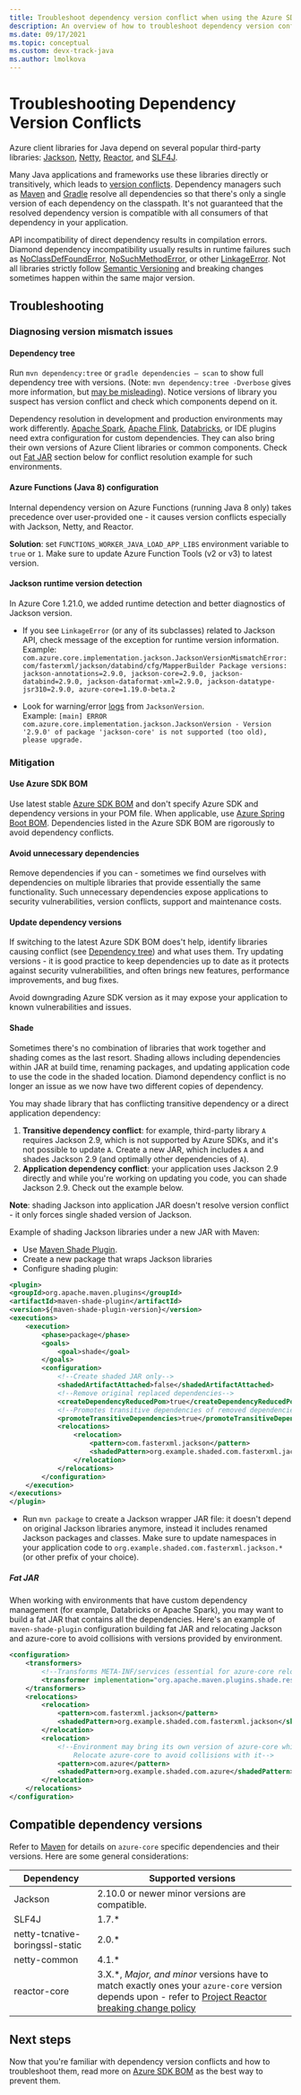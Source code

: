 ```yaml
---
title: Troubleshoot dependency version conflict when using the Azure SDK for Java
description: An overview of how to troubleshoot dependency version conflicts related to using the Azure SDK for Java
ms.date: 09/17/2021
ms.topic: conceptual
ms.custom: devx-track-java
ms.author: lmolkova
---
```


# Troubleshooting Dependency Version Conflicts

Azure client libraries for Java depend on several popular third-party libraries: [Jackson](https://github.com/FasterXML/jackson), [Netty](https://netty.io/), [Reactor](https://projectreactor.io/), and [SLF4J](http://www.slf4j.org/).

Many Java applications and frameworks use these libraries directly or transitively, which leads to [version conflicts](https://en.wikipedia.org/wiki/Dependency_hell). Dependency managers such as [Maven](https://maven.apache.org/guides/introduction/introduction-to-dependency-mechanism.html) and [Gradle](https://docs.gradle.org/current/userguide/dependency_resolution.html) resolve all dependencies so that there's only a single version of each dependency on the classpath. It's not guaranteed that the resolved dependency version is compatible with all consumers of that dependency in your application.

API incompatibility of direct dependency results in compilation errors. Diamond dependency incompatibility usually results in runtime failures such as [NoClassDefFoundError](https://docs.oracle.com/javase/8/docs/api/java/lang/NoClassDefFoundError.html), [NoSuchMethodError](https://docs.oracle.com/javase/8/docs/api/java/lang/NoSuchMethodError.html), or other [LinkageError](https://docs.oracle.com/javase/8/docs/api/java/lang/LinkageError.html). Not all libraries strictly follow [Semantic Versioning](https://semver.org/) and breaking changes sometimes happen within the same major version.

## Troubleshooting

### Diagnosing version mismatch issues

#### Dependency tree

Run `mvn dependency:tree` or `gradle dependencies — scan` to show full dependency tree with versions. (Note: `mvn dependency:tree -Dverbose` gives more information, but [may be misleading](https://maven.apache.org/shared/maven-dependency-tree/)). Notice versions of library you suspect has version conflict and check which components depend on it.

Dependency resolution in development and production environments may work differently. [Apache Spark](https://spark.apache.org/docs/latest/submitting-applications.html#bundling-your-applications-dependencies), [Apache Flink](https://ci.apache.org/projects/flink/flink-docs-release-1.13/docs/dev/datastream/project-configuration/), [Databricks](https://kb.databricks.com/libraries/maven-library-version-mgmt.html), or IDE plugins need extra configuration for custom dependencies. They can also bring their own versions of Azure Client libraries or common components. Check out [Fat JAR](#fat-jar) section below for conflict resolution example for such environments.

#### Azure Functions (Java 8) configuration

Internal dependency version on Azure Functions (running Java 8 only) takes precedence over user-provided one - it causes version conflicts especially with Jackson, Netty, and Reactor.

**Solution**: set `FUNCTIONS_WORKER_JAVA_LOAD_APP_LIBS` environment variable to `true` or `1`. Make sure to update Azure Function Tools (v2 or v3) to latest version.

#### Jackson runtime version detection

In Azure Core 1.21.0, we added runtime detection and better diagnostics of Jackson version.

- If you see `LinkageError` (or any of its subclasses) related to Jackson API, check message of the exception for runtime version information.</br>Example: `com.azure.core.implementation.jackson.JacksonVersionMismatchError: com/fasterxml/jackson/databind/cfg/MapperBuilder Package versions: jackson-annotations=2.9.0, jackson-core=2.9.0, jackson-databind=2.9.0, jackson-dataformat-xml=2.9.0, jackson-datatype-jsr310=2.9.0, azure-core=1.19.0-beta.2`

- Look for warning/error [logs](https://docs.microsoft.com/azure/developer/java/sdk/logging-overview) from `JacksonVersion`.</br>Example: `[main] ERROR com.azure.core.implementation.jackson.JacksonVersion - Version '2.9.0' of package 'jackson-core' is not supported (too old), please upgrade.`

### Mitigation

#### Use Azure SDK BOM

Use latest stable [Azure SDK BOM](https://search.maven.org/artifact/com.azure/azure-sdk-bom) and don't specify Azure SDK and dependency versions in your POM file. When applicable, use [Azure Spring Boot BOM](https://search.maven.org/artifact/com.azure.spring/azure-spring-boot-bom/).
Dependencies listed in the Azure SDK BOM are rigorously to avoid dependency conflicts.

#### Avoid unnecessary dependencies

Remove dependencies if you can - sometimes we find ourselves with dependencies on multiple libraries that provide essentially the same functionality. Such unnecessary dependencies expose applications to security vulnerabilities, version conflicts, support and maintenance costs.

#### Update dependency versions

If switching to the latest Azure SDK BOM does't help, identify libraries causing conflict (see [Dependency tree](#dependency-tree)) and what uses them. Try updating versions - it is good practice to keep dependencies up to date as it protects against security vulnerabilities, and often brings new features, performance improvements, and bug fixes.

Avoid downgrading Azure SDK version as it may expose your application to known vulnerabilities and issues.

#### Shade

Sometimes there's no combination of libraries that work together and shading comes as the last resort. Shading allows including dependencies within JAR at build time, renaming packages, and updating application code to use the code in the shaded location. Diamond dependency conflict is no longer an issue as we now have two different copies of dependency.

You may shade library that has conflicting transitive dependency or a direct application dependency:

1. **Transitive dependency conflict**: for example, third-party library `A` requires Jackson 2.9, which is not supported by Azure SDKs, and it's not possible to update `A`. Create a new JAR, which includes `A` and shades Jackson 2.9 (and optimally other dependencies of `A`).
2. **Application dependency conflict**: your application uses Jackson 2.9 directly and while you're working on updating you code, you can shade Jackson 2.9. Check out the example below.

**Note**: shading Jackson into application JAR doesn't resolve version conflict - it only forces single shaded version of Jackson.

Example of shading Jackson libraries under a new JAR with Maven:

- Use [Maven Shade Plugin](https://maven.apache.org/plugins/maven-shade-plugin/).
- Create a new package that wraps Jackson libraries
- Configure shading plugin:

```xml
<plugin>
<groupId>org.apache.maven.plugins</groupId>
<artifactId>maven-shade-plugin</artifactId>
<version>${maven-shade-plugin-version}</version>
<executions>
    <execution>
        <phase>package</phase>
        <goals>
            <goal>shade</goal>
        </goals>
        <configuration>
            <!--Create shaded JAR only-->
            <shadedArtifactAttached>false</shadedArtifactAttached>
            <!--Remove original replaced dependencies-->
            <createDependencyReducedPom>true</createDependencyReducedPom>
            <!--Promotes transitive dependencies of removed dependencies to direct-->
            <promoteTransitiveDependencies>true</promoteTransitiveDependencies>
            <relocations>
                <relocation>
                    <pattern>com.fasterxml.jackson</pattern>
                    <shadedPattern>org.example.shaded.com.fasterxml.jackson</shadedPattern>
                </relocation>
            </relocations>
        </configuration>
    </execution>
</executions>
</plugin>
```

- Run `mvn package` to create a Jackson wrapper JAR file: it doesn't depend on original Jackson libraries anymore, instead it includes renamed Jackson packages and classes. Make sure to update namespaces in your application code to `org.example.shaded.com.fasterxml.jackson.*` (or other prefix of your choice).

##### Fat JAR

When working with environments that have custom dependency management (for example, Databricks or Apache Spark), you may want to build a fat JAR that contains all the dependencies. Here's an example of `maven-shade-plugin` configuration building fat JAR and relocating Jackson and azure-core to avoid collisions with versions provided by environment.

```xml
<configuration>
    <transformers>
        <!--Transforms META-INF/services (essential for azure-core relocation)-->
        <transformer implementation="org.apache.maven.plugins.shade.resource.ServicesResourceTransformer"/>
    </transformers>
    <relocations>
        <relocation>
            <pattern>com.fasterxml.jackson</pattern>
            <shadedPattern>org.example.shaded.com.fasterxml.jackson</shadedPattern>
        </relocation>
        <relocation>
            <!--Environment may bring its own version of azure-core which may be incompatible with your Azure client libraries.
                Relocate azure-core to avoid collisions with it-->
            <pattern>com.azure</pattern>
            <shadedPattern>org.example.shaded.com.azure</shadedPattern>
        </relocation>
    </relocations>
</configuration>
```

## Compatible dependency versions

Refer to [Maven](https://search.maven.org/artifact/com.azure/azure-core/) for details on `azure-core` specific dependencies and their versions. Here are some general considerations:

| Dependency | Supported versions |
| ---------- | ------------------ |
| Jackson    | 2.10.0 or newer minor versions are compatible. |
| SLF4J      | 1.7.* |
| netty-tcnative-boringssl-static | 2.0.* |
| netty-common | 4.1.* |
| reactor-core | 3.X.\*, *Major, and minor* versions have to match exactly ones your `azure-core` version depends upon - refer to [Project Reactor breaking change policy](https://github.com/reactor/.github/blob/main/SUPPORT.adoc#our-policy-on-deprecations) |

## Next steps

Now that you're familiar with dependency version conflicts and how to troubleshoot them, read more on [Azure SDK BOM](https://devblogs.microsoft.com/azure-sdk/dependency-management-for-java/) as the best way to prevent them.
